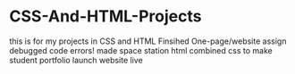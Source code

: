 # CSS-And-HTML-Projects
this is for my projects in CSS and HTML
Finsihed One-page/website assign
debugged code errors!
made space station html
combined css to make student portfolio
launch website live

